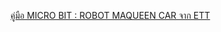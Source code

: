 [คู่มือ MICRO BIT : ROBOT MAQUEEN CAR จาก ETT](http://www.ett.co.th/prodUBit/ROBOT_MAQUEEN/%E0%B8%84%E0%B8%B9%E0%B9%88%E0%B8%A1%E0%B8%B7%E0%B8%AD_Maqueen%20Robot%20Car[TH].pdf)
